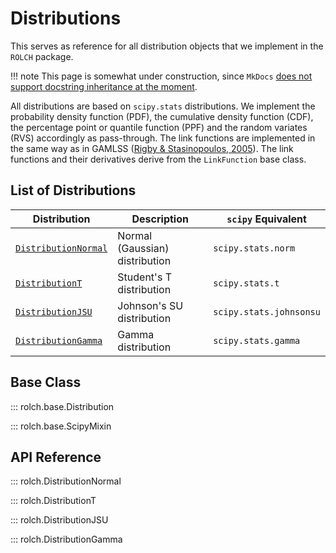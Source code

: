 # Distributions

This serves as reference for all distribution objects that we implement in the `ROLCH` package. 

!!! note 
    This page is somewhat under construction, since `MkDocs` [does not support docstring inheritance at the moment](https://github.com/mkdocstrings/mkdocstrings/issues/78).

All distributions are based on `scipy.stats` distributions. We implement the probability density function (PDF), the cumulative density function (CDF), the percentage point or quantile function (PPF) and the random variates (RVS) accordingly as pass-through. The link functions are implemented in the same way as in GAMLSS ([Rigby & Stasinopoulos, 2005](https://academic.oup.com/jrsssc/article-abstract/54/3/507/7113027)). The link functions and their derivatives derive from the `LinkFunction` base class.

## List of Distributions

| Distribution         | Description                                      | `scipy` Equivalent          |
|----------------------|--------------------------------------------------|---------------------------|
| [`DistributionNormal`](#rolch.DistributionNormal) | Normal (Gaussian) distribution | `scipy.stats.norm` |
| [`DistributionT`](#rolch.DistributionT)           | Student's T distribution       | `scipy.stats.t`     |
| [`DistributionJSU`](#rolch.DistributionJSU)       | Johnson's SU distribution      | `scipy.stats.johnsonsu` |
| [`DistributionGamma`](#rolch.DistributionGamma)   | Gamma distribution             | `scipy.stats.gamma` |


## Base Class

::: rolch.base.Distribution

::: rolch.base.ScipyMixin

## API Reference

::: rolch.DistributionNormal

::: rolch.DistributionT

::: rolch.DistributionJSU

::: rolch.DistributionGamma